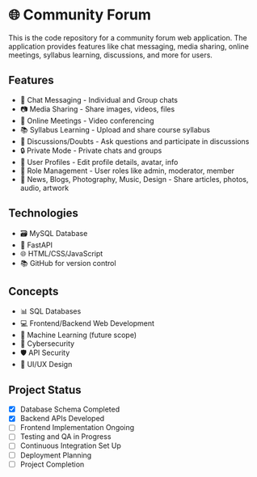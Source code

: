 # 🌐 Community Forum

This is the code repository for a community forum web application. The application provides features like chat messaging, media sharing, online meetings, syllabus learning, discussions, and more for users.

## Features

- 💬 Chat Messaging - Individual and Group chats
- 📷 Media Sharing - Share images, videos, files  
- 🎥 Online Meetings - Video conferencing
- 📚 Syllabus Learning - Upload and share course syllabus
- 💬 Discussions/Doubts - Ask questions and participate in discussions 
- 🔒 Private Mode - Private chats and groups
- 👤 User Profiles - Edit profile details, avatar, info  
- 🚀 Role Management - User roles like admin, moderator, member
- 📰 News, Blogs, Photography, Music, Design - Share articles, photos, audio, artwork

## Technologies

- 🗃️ MySQL Database
- 🚀 FastAPI 
- 🌐 HTML/CSS/JavaScript
- 📚 GitHub for version control

## Concepts 

- 📊 SQL Databases
- 💻 Frontend/Backend Web Development
- 🤖 Machine Learning (future scope)
- 🔐 Cybersecurity
- 🛡️ API Security
- 🎨 UI/UX Design

## Project Status

- [x] Database Schema Completed
- [x] Backend APIs Developed
- [ ] Frontend Implementation Ongoing
- [ ] Testing and QA in Progress
- [ ] Continuous Integration Set Up
- [ ] Deployment Planning
- [ ] Project Completion
